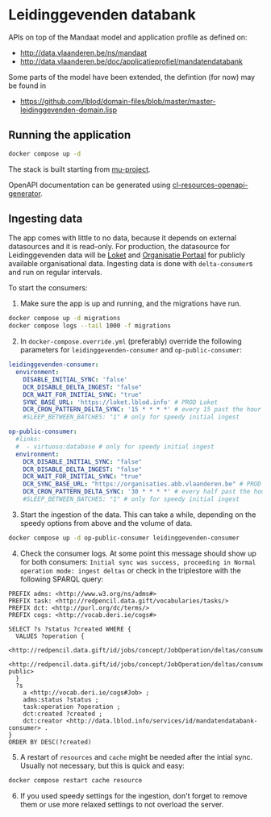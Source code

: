 # Leidinggevenden databank

APIs on top of the Mandaat model and application profile as defined on:

* http://data.vlaanderen.be/ns/mandaat
* http://data.vlaanderen.be/doc/applicatieprofiel/mandatendatabank

Some parts of the model have been extended, the defintion (for now) may be
found in

 * https://github.com/lblod/domain-files/blob/master/master-leidinggevenden-domain.lisp

## Running the application

```bash
docker compose up -d
```

The stack is built starting from
[mu-project](https://github.com/mu-semtech/mu-project).

OpenAPI documentation can be generated using
[cl-resources-openapi-generator](https://github.com/mu-semtech/cl-resources-openapi-generator).

## Ingesting data

The app comes with little to no data, because it depends on external
datasources and it is read-only. For production, the datasource for
Leidinggevenden data will be
[Loket](https://loket.lokaalbestuur.vlaanderen.be/) and [Organisatie
Portaal](https://organisaties.abb.vlaanderen.be/) for publicly available
organisational data. Ingesting data is done with `delta-consumer`s and run on
regular intervals.

To start the consumers:

1. Make sure the app is up and running, and the migrations have run.

```bash
docker compose up -d migrations
docker compose logs --tail 1000 -f migrations
```

2. In `docker-compose.override.yml` (preferably) override the following
   parameters for `leidinggevenden-consumer` and `op-public-consumer`:

```yaml
leidinggevenden-consumer:
  environment:
    DISABLE_INITIAL_SYNC: 'false'
    DCR_DISABLE_DELTA_INGEST: "false"
    DCR_WAIT_FOR_INITIAL_SYNC: "true"
    SYNC_BASE_URL: 'https://loket.lblod.info' # PROD Loket
    DCR_CRON_PATTERN_DELTA_SYNC: '15 * * * *' # every 15 past the hour
    #SLEEP_BETWEEN_BATCHES: "1" # only for speedy initial ingest

op-public-consumer:
  #links:
  #  - virtuoso:database # only for speedy initial ingest
  environment:
    DCR_DISABLE_INITIAL_SYNC: "false"
    DCR_DISABLE_DELTA_INGEST: "false"
    DCR_WAIT_FOR_INITIAL_SYNC: "true"
    DCR_SYNC_BASE_URL: "https://organisaties.abb.vlaanderen.be" # PROD OP
    DCR_CRON_PATTERN_DELTA_SYNC: '30 * * * *' # every half past the hour
    #SLEEP_BETWEEN_BATCHES: "1" # only for speedy initial ingest
```

3. Start the ingestion of the data. This can take a while, depending on the
   speedy options from above and the volume of data.

```bash
docker compose up -d op-public-consumer leidinggevenden-consumer
```

4. Check the consumer logs. At some point this message should show up for both
   consumers:
   `Initial sync was success, proceeding in Normal operation mode: ingest deltas`
   or check in the triplestore with the following SPARQL query:

```sparql
PREFIX adms: <http://www.w3.org/ns/adms#>
PREFIX task: <http://redpencil.data.gift/vocabularies/tasks/>
PREFIX dct: <http://purl.org/dc/terms/>
PREFIX cogs: <http://vocab.deri.ie/cogs#>

SELECT ?s ?status ?created WHERE {
  VALUES ?operation {
    <http://redpencil.data.gift/id/jobs/concept/JobOperation/deltas/consumer/initialSync/leidinggevenden>
    <http://redpencil.data.gift/id/jobs/concept/JobOperation/deltas/consumer/initialSync/op-public>
  }
  ?s
    a <http://vocab.deri.ie/cogs#Job> ;
    adms:status ?status ;
    task:operation ?operation ;
    dct:created ?created ;
    dct:creator <http://data.lblod.info/services/id/mandatendatabank-consumer> .
}
ORDER BY DESC(?created)
```

5. A restart of `resources` and `cache` might be needed after the intial sync.
   Usually not necessary, but this is quick and easy:

```bash
docker compose restart cache resource
```

6. If you used speedy settings for the ingestion, don't forget to remove them
   or use more relaxed settings to not overload the server.
